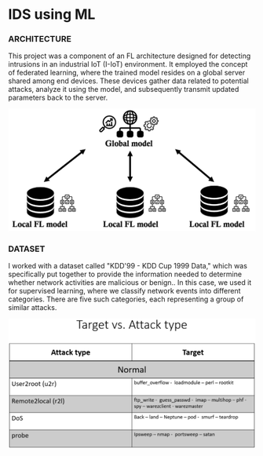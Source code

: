 # IDS using ML

### ARCHITECTURE
This project was a component of an FL architecture designed for detecting intrusions in an industrial IoT (I-IoT) environment. It employed the concept of federated learning, where the trained model resides on a global server shared among end devices. These devices gather data related to potential attacks, analyze it using the model, and subsequently transmit updated parameters back to the server.

![](https://github.com/loubnaAminou/IDS-using-ML/blob/main/output/architecture.png)

### DATASET

I worked with a dataset called "KDD'99 - KDD Cup 1999 Data," which was specifically put together to provide the information needed to determine whether network activities are malicious or benign.. In this case, we used it for supervised learning, where we classify network events into different categories. There are five such categories, each representing a group of similar attacks.

![](https://github.com/loubnaAminou/IDS-using-ML/blob/main/output/dataset.png)